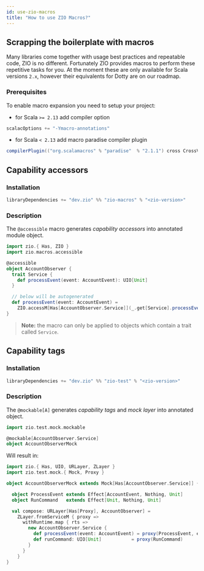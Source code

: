 ```yaml
---
id: use-zio-macros
title: "How to use ZIO Macros?"
---
```


## Scrapping the boilerplate with macros

Many libraries come together with usage best practices and repeatable code, ZIO is no different. Fortunately ZIO provides macros
to perform these repetitive tasks for you. At the moment these are only available for Scala versions `2.x`, however their equivalents
for Dotty are on our roadmap.

### Prerequisites

To enable macro expansion you need to setup your project:

- for Scala `>= 2.13` add compiler option

```scala
scalacOptions += "-Ymacro-annotations"
```

- for Scala `< 2.13` add macro paradise compiler plugin

```scala
compilerPlugin(("org.scalamacros" % "paradise"  % "2.1.1") cross CrossVersion.full)
```

## Capability accessors

### Installation

```scala
libraryDependencies += "dev.zio" %% "zio-macros" % "<zio-version>"
```

### Description

The `@accessible` macro generates _capability accessors_ into annotated module object.

```scala
import zio.{ Has, ZIO }
import zio.macros.accessible

@accessible
object AccountObserver {
  trait Service {
    def processEvent(event: AccountEvent): UIO[Unit]
  }

  // below will be autogenerated
  def processEvent(event: AccountEvent) =
    ZIO.accessM[Has[AccountObserver.Service]](_.get[Service].processEvent(event))
}
```

> **Note:** the macro can only be applied to objects which contain a trait called `Service`.


## Capability tags

### Installation

```scala
libraryDependencies += "dev.zio" %% "zio-test" % "<zio-version>"
```

### Description

The `@mockable[A]` generates _capability tags_ and _mock layer_ into annotated object.

```scala
import zio.test.mock.mockable

@mockable[AccountObserver.Service]
object AccountObserverMock
```

Will result in:

```scala
import zio.{ Has, UIO, URLayer, ZLayer }
import zio.test.mock.{ Mock, Proxy }

object AccountObserverMock extends Mock[Has[AccountObserver.Service]] {

  object ProcessEvent extends Effect[AccountEvent, Nothing, Unit]
  object RunCommand   extends Effect[Unit, Nothing, Unit]

  val compose: URLayer[Has[Proxy], AccountObserver] =
    ZLayer.fromServiceM { proxy =>
      withRuntime.map { rts =>
        new AccountObserver.Service {
          def processEvent(event: AccountEvent) = proxy(ProcessEvent, event)
          def runCommand: UIO[Unit]           = proxy(RunCommand)
        }
      }
    }
}
```
